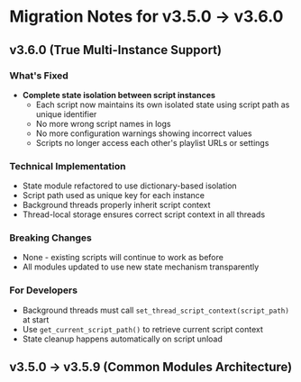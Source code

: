 # Migration Notes for v3.5.0 → v3.6.0

## v3.6.0 (True Multi-Instance Support)

### What's Fixed
- **Complete state isolation between script instances**
  - Each script now maintains its own isolated state using script path as unique identifier
  - No more wrong script names in logs
  - No more configuration warnings showing incorrect values
  - Scripts no longer access each other's playlist URLs or settings

### Technical Implementation
- State module refactored to use dictionary-based isolation
- Script path used as unique key for each instance
- Background threads properly inherit script context
- Thread-local storage ensures correct script context in all threads

### Breaking Changes
- None - existing scripts will continue to work as before
- All modules updated to use new state mechanism transparently

### For Developers
- Background threads must call `set_thread_script_context(script_path)` at start
- Use `get_current_script_path()` to retrieve current script context
- State cleanup happens automatically on script unload

## v3.5.0 → v3.5.9 (Common Modules Architecture)

### Major Changes
- **Script Rename**: Default script changed from `ytfast.py` to `ytplay.py`
- **Modules Directory**: Changed from `<scriptname>_modules/` to shared `ytplay_modules/`
- **Default Playlist**: Now empty (was a specific URL) - users must configure

### New Features
- Shared modules architecture - update once, all scripts benefit
- Configuration warnings at bottom of UI
- Improved UI layout with consistent dropdowns
- Multiple crash fixes (v3.5.7-v3.5.9)

### Multi-Instance Setup
1. Copy `ytplay.py` to new name (e.g., `yt_worship.py`)
2. Each script automatically:
   - Uses its filename as the scene name
   - Creates its own cache directory
   - Maintains separate configuration
   - Identifies itself in logs correctly

### v3.6.0 - Now Fully Functional!
Multiple script instances work correctly without any state contamination. The implementation uses a simple dictionary-based approach that maintains backward compatibility while providing complete isolation between instances.
